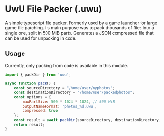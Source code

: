 # UwU File Packer (.uwu)

A simple typescript file packer. Formerly used by a game launcher for large game file patching.
Its main purpose was to pack thousands of files into a single one, split in 500 MiB parts.
Generates a JSON compressed file that can be used for unpacking in code.

## Usage

Currently, only packing from code is available in this module.

```js
import { packDir } from 'uwu';

async function pack() {
    const sourceDirectory = "/home/user/myphotos";
    const destinationDirectory = "/home/user/packedphotos";
    const options = {
        maxPartSize: 500 * 1024 * 1024, // 500 MiB
        outputNameFormat: 'photos_%d.uwu',
        compressed: true
    };
    const result = await packDir(sourceDirectory, destinationDirectory, options);
    return result;
}
```